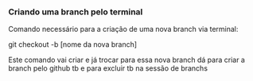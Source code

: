 ### Criando uma branch pelo terminal

Comando necessário para a criação de uma nova branch via terminal:

git checkout -b [nome da nova branch]

Este comando vai criar e já trocar para essa nova branch
dá para criar a branch pelo github tb e para excluir tb na sessão de branchs